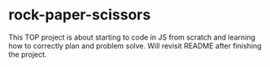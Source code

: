 # rock-paper-scissors

This TOP project is about starting to code in JS from scratch and learning how to correctly plan and problem solve. Will revisit README after finishing the project.
